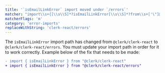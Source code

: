 ```yaml
---
title: '`isEmailLinkError` import moved under `/errors`'
matcher: "import\\s+{[\\s\\S]*?isEmailLinkError[\\s\\S]*?from\\s+['\"]@clerk\\/(clerk-react)(?!\/errors)[\\s\\S]*?['\"]"
matcherFlags: 'm'
category: 'error-imports'
replaceWithString: 'clerk-react/errors'
---
```


The `isEmailLinkError` import path has changed from `@clerk/clerk-react` to `@clerk/clerk-react/errors`. You must update your import path in order for it to work correctly. Example below of the fix that needs to be made:

```diff
- import { isEmailLinkError } from "@clerk/clerk-react"
+ import { isEmailLinkError } from "@clerk/clerk-react/errors"
```
